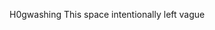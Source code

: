 H0gwashing
This space intentionally left vague

<!---
H0gwashing/H0gwashing is a ✨ special ✨ repository because its `README.md` (this file) appears on your GitHub profile.
You can click the Preview link to take a look at your changes.
--->
